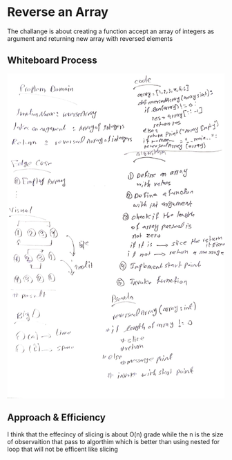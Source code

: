 # Reverse an Array

<!-- Description of the challenge -->

The challange is about creating a function accept an array of integers as argument
and returning new array with reversed elements

## Whiteboard Process

<!-- Embedded whiteboard image -->

![array-reverse](whiteboard.jpg)

## Approach & Efficiency

<!-- What approach did you take? Discuss Why. What is the Big O space/time for this approach? -->

I think that the effecincy of slicing is about O(n) grade while the n is the size of
observaition that pass to algorthim which is better than using nested for loop that will
not be efficent like slicing
